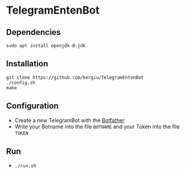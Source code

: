 # TelegramEntenBot

## Dependencies
```
sudo apt install openjdk-8-jdk
```

## Installation
```shell
git clone https://github.com/bergiu/TelegramEntenBot
./config.sh
make
```

## Configuration
- Create a new TelegramBot with the [Botfather](https://telegram.me/botfather)
- Write your Botname into the file `BOTNAME` and your Token into the file `TOKEN`

## Run
- `./run.sh`

